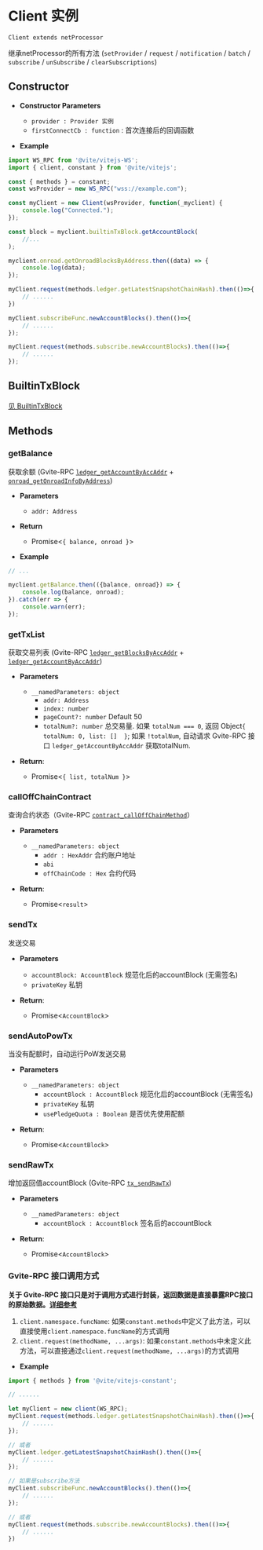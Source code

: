 # Client 实例
`Client extends netProcessor`

继承netProcessor的所有方法 (`setProvider` / `request` / `notification` / `batch` / `subscribe` / `unSubscribe` / `clearSubscriptions`)

## Constructor

- **Constructor Parameters**
    * `provider : Provider 实例`
    * `firstConnectCb : function` : 首次连接后的回调函数

- **Example**
```javascript
import WS_RPC from '@vite/vitejs-WS';
import { client, constant } from '@vite/vitejs';

const { methods } = constant;
const wsProvider = new WS_RPC("wss://example.com");

const myClient = new Client(wsProvider, function(_myclient) {
    console.log("Connected.");
});

const block = myclient.builtinTxBlock.getAccountBlock(
    //...
);

myclient.onroad.getOnroadBlocksByAddress.then((data) => {
    console.log(data);
});

myClient.request(methods.ledger.getLatestSnapshotChainHash).then(()=>{
    // ......
})

myClient.subscribeFunc.newAccountBlocks().then(()=>{
    // ......
});

myClient.request(methods.subscribe.newAccountBlocks).then(()=>{
    // ......
});
```

## BuiltinTxBlock
[见 BuiltinTxBlock](./builtinTxBlock.md)

## Methods

### getBalance
获取余额 (Gvite-RPC [`ledger_getAccountByAccAddr`](../../rpc/ledger.md) + [`onroad_getOnroadInfoByAddress`](../../rpc/ledger.md))
- **Parameters** 
    * `addr: Address`

- **Return**
    * Promise<`{ balance, onroad }`>

- **Example**
```javascript
// ...

myclient.getBalance.then(({balance, onroad}) => {
    console.log(balance, onroad);
}).catch(err => {
    console.warn(err);
});
```

### getTxList
获取交易列表 (Gvite-RPC [`ledger_getBlocksByAccAddr`](../../rpc/ledger.md) + [`ledger_getAccountByAccAddr`](../../rpc/ledger.md))

- **Parameters** 
    * `__namedParameters: object`
        - `addr: Address`
        - `index: number` 
        - `pageCount?: number` Default 50
        - `totalNum?: number` 总交易量. 如果 `totalNum === 0`, 返回 Object`{ totalNum: 0, list: []  }`; 如果 `!totalNum`, 自动请求 Gvite-RPC 接口 `ledger_getAccountByAccAddr` 获取totalNum.

- **Return**:
    * Promise<`{ list, totalNum }`>

### callOffChainContract
查询合约状态（Gvite-RPC [`contract_callOffChainMethod`](../../rpc/contract.md)）

- **Parameters** 
    * `__namedParameters: object`
        - `addr : HexAddr` 合约账户地址
        - `abi`
        - `offChainCode : Hex` 合约代码

- **Return**:
    * Promise<`result`>

### sendTx
发送交易

- **Parameters** 
    * `accountBlock: AccountBlock` 规范化后的accountBlock (无需签名)
    * `privateKey` 私钥

- **Return**:
    * Promise<`AccountBlock`>

### sendAutoPowTx
当没有配额时，自动运行PoW发送交易

- **Parameters** 
    * `__namedParameters: object`
        - `accountBlock : AccountBlock` 规范化后的accountBlock (无需签名)
        - `privateKey` 私钥
        - `usePledgeQuota : Boolean` 是否优先使用配额

- **Return**:
    * Promise<`AccountBlock`>

### sendRawTx
增加返回值accountBlock (Gvite-RPC [`tx_sendRawTx`](../../rpc/tx.md))

- **Parameters** 
    * `__namedParameters: object`
        - `accountBlock : AccountBlock` 签名后的accountBlock

- **Return**:
    * Promise<`AccountBlock`>

### Gvite-RPC 接口调用方式

**关于 Gvite-RPC 接口只是对于调用方式进行封装，返回数据是直接暴露RPC接口的原始数据。[详细参考](/api/rpc/)**

1. `client.namespace.funcName`: 如果`constant.methods`中定义了此方法，可以直接使用`client.namespace.funcName`的方式调用
2. `client.request(methodName, ...args)`: 如果`constant.methods`中未定义此方法，可以直接通过`client.request(methodName, ...args)`的方式调用

- **Example**
```javascript
import { methods } from '@vite/vitejs-constant';

// ......

let myClient = new client(WS_RPC);
myClient.request(methods.ledger.getLatestSnapshotChainHash).then(()=>{
    // ......
});

// 或者
myClient.ledger.getLatestSnapshotChainHash().then(()=>{
    // ......
});

// 如果是subscribe方法
myClient.subscribeFunc.newAccountBlocks().then(()=>{
    // ......
});

// 或者
myClient.request(methods.subscribe.newAccountBlocks).then(()=>{
    // ......
})
```
